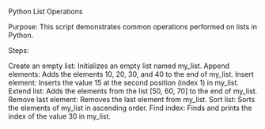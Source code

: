 Python List Operations

Purpose: This script demonstrates common operations performed on lists in Python.

Steps:

Create an empty list: Initializes an empty list named my_list.
Append elements: Adds the elements 10, 20, 30, and 40 to the end of my_list.
Insert element: Inserts the value 15 at the second position (index 1) in my_list.
Extend list: Adds the elements from the list [50, 60, 70] to the end of my_list.
Remove last element: Removes the last element from my_list.
Sort list: Sorts the elements of my_list in ascending order.
Find index: Finds and prints the index of the value 30 in my_list.